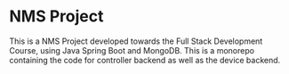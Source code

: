 # NMS Project 
This is a NMS Project developed towards the Full Stack Development Course, using Java Spring Boot and MongoDB. This is a monorepo containing the code for controller backend as well as the device backend.